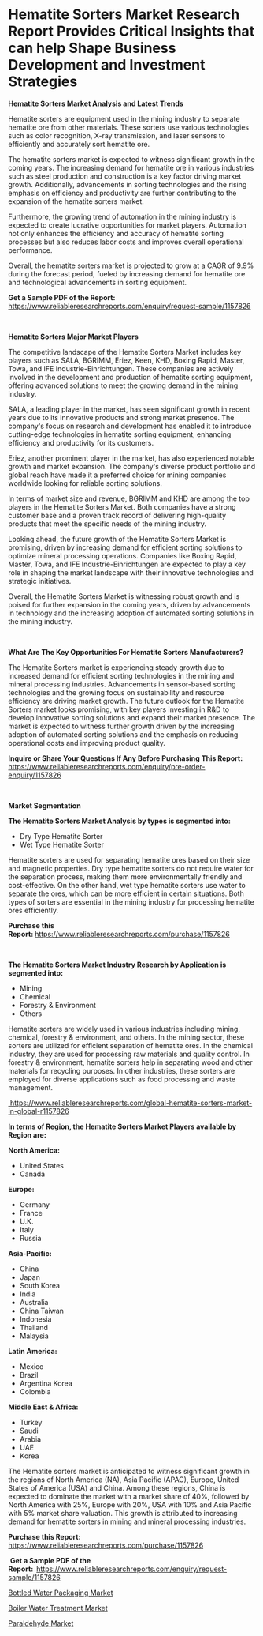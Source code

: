 <p><h1>Hematite Sorters Market Research Report Provides Critical Insights that can help Shape Business Development and Investment Strategies</h1></p><p><strong>Hematite Sorters Market Analysis and Latest Trends</strong></p>
<p><p>Hematite sorters are equipment used in the mining industry to separate hematite ore from other materials. These sorters use various technologies such as color recognition, X-ray transmission, and laser sensors to efficiently and accurately sort hematite ore.</p><p>The hematite sorters market is expected to witness significant growth in the coming years. The increasing demand for hematite ore in various industries such as steel production and construction is a key factor driving market growth. Additionally, advancements in sorting technologies and the rising emphasis on efficiency and productivity are further contributing to the expansion of the hematite sorters market.</p><p>Furthermore, the growing trend of automation in the mining industry is expected to create lucrative opportunities for market players. Automation not only enhances the efficiency and accuracy of hematite sorting processes but also reduces labor costs and improves overall operational performance.</p><p>Overall, the hematite sorters market is projected to grow at a CAGR of 9.9% during the forecast period, fueled by increasing demand for hematite ore and technological advancements in sorting equipment.</p></p>
<p><strong>Get a Sample PDF of the Report:&nbsp;</strong> <a href="https://www.reliableresearchreports.com/enquiry/request-sample/1157826">https://www.reliableresearchreports.com/enquiry/request-sample/1157826</a></p>
<p>&nbsp;</p>
<p><strong>Hematite Sorters Major Market Players</strong></p>
<p><p>The competitive landscape of the Hematite Sorters Market includes key players such as SALA, BGRIMM, Eriez, Keen, KHD, Boxing Rapid, Master, Towa, and IFE Industrie-Einrichtungen. These companies are actively involved in the development and production of hematite sorting equipment, offering advanced solutions to meet the growing demand in the mining industry.</p><p>SALA, a leading player in the market, has seen significant growth in recent years due to its innovative products and strong market presence. The company's focus on research and development has enabled it to introduce cutting-edge technologies in hematite sorting equipment, enhancing efficiency and productivity for its customers.</p><p>Eriez, another prominent player in the market, has also experienced notable growth and market expansion. The company's diverse product portfolio and global reach have made it a preferred choice for mining companies worldwide looking for reliable sorting solutions.</p><p>In terms of market size and revenue, BGRIMM and KHD are among the top players in the Hematite Sorters Market. Both companies have a strong customer base and a proven track record of delivering high-quality products that meet the specific needs of the mining industry.</p><p>Looking ahead, the future growth of the Hematite Sorters Market is promising, driven by increasing demand for efficient sorting solutions to optimize mineral processing operations. Companies like Boxing Rapid, Master, Towa, and IFE Industrie-Einrichtungen are expected to play a key role in shaping the market landscape with their innovative technologies and strategic initiatives.</p><p>Overall, the Hematite Sorters Market is witnessing robust growth and is poised for further expansion in the coming years, driven by advancements in technology and the increasing adoption of automated sorting solutions in the mining industry.</p></p>
<p>&nbsp;</p>
<p><strong>What Are The Key Opportunities For Hematite Sorters Manufacturers?</strong></p>
<p><p>The Hematite Sorters market is experiencing steady growth due to increased demand for efficient sorting technologies in the mining and mineral processing industries. Advancements in sensor-based sorting technologies and the growing focus on sustainability and resource efficiency are driving market growth. The future outlook for the Hematite Sorters market looks promising, with key players investing in R&D to develop innovative sorting solutions and expand their market presence. The market is expected to witness further growth driven by the increasing adoption of automated sorting solutions and the emphasis on reducing operational costs and improving product quality.</p></p>
<p><strong>Inquire or Share Your Questions If Any Before Purchasing This Report:</strong> <a href="https://www.reliableresearchreports.com/enquiry/pre-order-enquiry/1157826">https://www.reliableresearchreports.com/enquiry/pre-order-enquiry/1157826</a></p>
<p>&nbsp;</p>
<p><strong>Market Segmentation</strong></p>
<p><strong>The Hematite Sorters Market Analysis by types is segmented into:</strong></p>
<p><ul><li>Dry Type Hematite Sorter</li><li>Wet Type Hematite Sorter</li></ul></p>
<p><p>Hematite sorters are used for separating hematite ores based on their size and magnetic properties. Dry type hematite sorters do not require water for the separation process, making them more environmentally friendly and cost-effective. On the other hand, wet type hematite sorters use water to separate the ores, which can be more efficient in certain situations. Both types of sorters are essential in the mining industry for processing hematite ores efficiently.</p></p>
<p><strong>Purchase this Report:&nbsp;</strong><a href="https://www.reliableresearchreports.com/purchase/1157826">https://www.reliableresearchreports.com/purchase/1157826</a></p>
<p>&nbsp;</p>
<p><strong>The Hematite Sorters Market Industry Research by Application is segmented into:</strong></p>
<p><ul><li>Mining</li><li>Chemical</li><li>Forestry & Environment</li><li>Others</li></ul></p>
<p><p>Hematite sorters are widely used in various industries including mining, chemical, forestry & environment, and others. In the mining sector, these sorters are utilized for efficient separation of hematite ores. In the chemical industry, they are used for processing raw materials and quality control. In forestry & environment, hematite sorters help in separating wood and other materials for recycling purposes. In other industries, these sorters are employed for diverse applications such as food processing and waste management.</p></p>
<p><a href="https://www.reliableresearchreports.com/global-hematite-sorters-market-in-global-r1157826">&nbsp;https://www.reliableresearchreports.com/global-hematite-sorters-market-in-global-r1157826</a></p>
<p><strong>In terms of Region, the Hematite Sorters Market Players available by Region are:</strong></p>
<p>
    <p> <strong> North America: </strong>
        <ul>
            <li>United States</li>
            <li>Canada</li>
        </ul>
        </p> 
    <p> <strong> Europe: </strong>
        <ul>
            <li>Germany</li>
            <li>France</li>
            <li>U.K.</li>
            <li>Italy</li>
            <li>Russia</li>
        </ul>
        </p> 
    <p> <strong> Asia-Pacific: </strong>
        <ul>
            <li>China</li>
            <li>Japan</li>
            <li>South Korea</li>
            <li>India</li>
            <li>Australia</li>
            <li>China Taiwan</li>
            <li>Indonesia</li>
            <li>Thailand</li>
            <li>Malaysia</li>
        </ul>
        </p> 
    <p> <strong> Latin America: </strong>
        <ul>
            <li>Mexico</li>
            <li>Brazil</li>
            <li>Argentina Korea</li>
            <li>Colombia</li>
        </ul>
        </p> 
    <p> <strong> Middle East & Africa: </strong>
        <ul>
            <li>Turkey</li>
            <li>Saudi</li>
            <li>Arabia</li>
            <li>UAE</li>
            <li>Korea</li>
        </ul>
    </p>
    </p>
<p><p>The Hematite sorters market is anticipated to witness significant growth in the regions of North America (NA), Asia Pacific (APAC), Europe, United States of America (USA) and China. Among these regions, China is expected to dominate the market with a market share of 40%, followed by North America with 25%, Europe with 20%, USA with 10% and Asia Pacific with 5% market share valuation. This growth is attributed to increasing demand for hematite sorters in mining and mineral processing industries.</p></p>
<p><strong>Purchase this Report: </strong><a href="https://www.reliableresearchreports.com/purchase/1157826">https://www.reliableresearchreports.com/purchase/1157826</a></p>
<p>&nbsp;<strong>Get a Sample PDF of the Report:&nbsp;&nbsp;</strong><a href="https://www.reliableresearchreports.com/enquiry/request-sample/1157826">https://www.reliableresearchreports.com/enquiry/request-sample/1157826</a></p>
<p><strong></strong></p>
<p><p><a href="https://fuschia-pecorino-a6d.notion.site/Bottled-Water-Packaging-Market-Competitive-Analysis-Market-Trends-and-Forecast-to-2031-9db62f924afc4cf885d24404ef447c91">Bottled Water Packaging Market</a></p><p><a href="https://florentine-yuzu-f42.notion.site/Boiler-Water-Treatment-Market-Focuses-on-Market-Share-Size-and-Projected-Forecast-Till-2031-a6170813f3294a9d91e72518305a2a93">Boiler Water Treatment Market</a></p><p><a href="https://issuu.com/reportprime-2/docs/paraldehyde-market-size-2030.pptx">Paraldehyde Market</a></p></p>